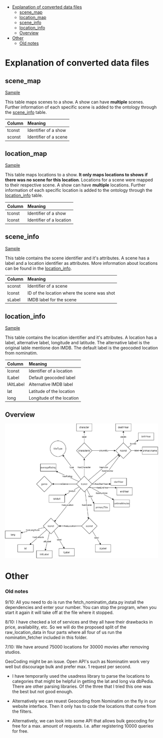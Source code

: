 - [Explanation of converted data files](#explanation-of-converted-data-files)
  - [scene_map](#scene_map)
  - [location_map](#location_map)
  - [scene_info](#scene_info)
  - [location_info](#location_info)
  - [Overview](#overview)
- [Other](#other)
    - [Old notes](#old-notes)

# Explanation of converted data files

## scene_map

[Sample](converted_data/samples/scene_map_sample.csv)

This table maps scenes to a show. A show can have **multiple** scenes. Further information of each specific scene is added to the ontology through the [scene_info](#scene_info) table.

| Column | Meaning               |
| :----- | :-------------------- |
| tconst | Identifier of a show  |
| sconst | Identifier of a scene |

## location_map

[Sample](converted_data/samples/location_map_sample.csv)

This table maps locations to a show. **It only maps locations to shows if there was no scene for this location**. Locations for a scene were mapped to their respective scene. A show can have **multiple** locations. Further information of each specific location is added to the ontology through the [location_info](#location_info) table.

| Column | Meaning                  |
| :----- | :----------------------- |
| tconst | Identifier of a show     |
| lconst | Identifier of a location |

## scene_info

[Sample](converted_data/samples/scene_info_sample.csv)

This table contains the scene identifier and it's attributes. A scene has a label and a location identifier as attributes. More information about locations can be found in the [location_info](#location_info). 

| Column | Meaning                                     |
| :----- | :------------------------------------------ |
| sconst | Identifier of a scene                       |
| lconst | ID of the location where the scene was shot |
| sLabel | IMDB label for the scene                    |

## location_info

[Sample](converted_data/samples/location_info_sample.csv)

This table contains the location identifier and it's attributes. A location has a label, alternative label, longitude and latitude. The alternative label is the original lable mentione don IMDB. The default label is the geocoded location from nominatim.

| Column    | Meaning                   |
| :-------- | :------------------------ |
| lconst    | Identifier of a location  |
| lLabel    | Default geocoded label    |
| lAltLabel | Alternative IMDB label    |
| lat       | Latitude of the location  |
| long      | Longitude of the location |

## Overview

![Overview](../converted_data/images/overview.png)


# Other
### Old notes

9/10: All you need to do is run the fetch_nominatim_data.py install the dependencies and enter your number. You can stop the program, when you start it again it will take off at the file where it stopped.

8/10: I have checked a lot of services and they all have their drawbacks in price, availability, etc. So we will do the proposed split of the raw_location_data in four parts where all four of us run the nominatim_fetcher included in this folder.

7/10: We have around 75000 locations for 30000 movies after removing studios.

GeoCoding might be an issue. Open API's such as Nominatim work very well but discourage bulk and prefer max. 1 request per second.

- I have temporarily used the usadress library to parse the locations to categories that might be helpful in getting the lat and long via dbPedia. There are other parsing libraries. Of the three that I tried this one was the best but not good enough.

- Alternatively we can reuest Geocoding from Nominatim on the fly in our website interface. Then it only has to code the locations that come from the filters.

- Alternatively, we can look into some API that allows bulk geocoding for free for a max. amount of requests. I.e. after registering 10000 queries for free.
